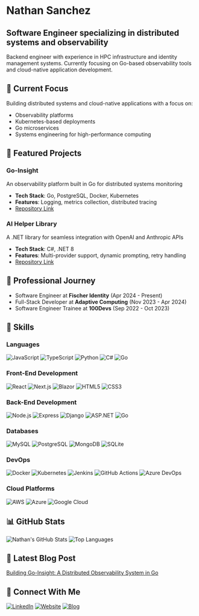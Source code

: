 # Nathan Sanchez
## Software Engineer specializing in distributed systems and observability

Backend engineer with experience in HPC infrastructure and identity management systems. Currently focusing on Go-based observability tools and cloud-native application development.

## 🔭 Current Focus

Building distributed systems and cloud-native applications with a focus on:
- Observability platforms
- Kubernetes-based deployments
- Go microservices
- Systems engineering for high-performance computing

## 📂 Featured Projects

### Go-Insight
An observability platform built in Go for distributed systems monitoring
- **Tech Stack**: Go, PostgreSQL, Docker, Kubernetes
- **Features**: Logging, metrics collection, distributed tracing
- [Repository Link](https://github.com/NathanSanchezDev/go-insight)

### AI Helper Library
A .NET library for seamless integration with OpenAI and Anthropic APIs
- **Tech Stack**: C#, .NET 8
- **Features**: Multi-provider support, dynamic prompting, retry handling
- [Repository Link](https://github.com/NathanSanchezDev/ai-helper-library)

## 💼 Professional Journey

- Software Engineer at **Fischer Identity** (Apr 2024 - Present)
- Full-Stack Developer at **Adaptive Computing** (Nov 2023 - Apr 2024)
- Software Engineer Trainee at **100Devs** (Sep 2022 - Oct 2023)

## 🚀 Skills

### Languages
![JavaScript](https://img.shields.io/badge/-JavaScript-F7DF1E?style=flat-square&logo=javascript&logoColor=black)
![TypeScript](https://img.shields.io/badge/-TypeScript-007ACC?style=flat-square&logo=typescript&logoColor=white)
![Python](https://img.shields.io/badge/-Python-3776AB?style=flat-square&logo=python&logoColor=white)
![C#](https://img.shields.io/badge/-C%23-239120?style=flat-square&logo=c-sharp&logoColor=white)
![Go](https://img.shields.io/badge/-Go-00ADD8?style=flat-square&logo=go&logoColor=white)

### Front-End Development
![React](https://img.shields.io/badge/-React-61DAFB?style=flat-square&logo=react&logoColor=black)
![Next.js](https://img.shields.io/badge/-Next.js-000000?style=flat-square&logo=next-dot-js&logoColor=white)
![Blazor](https://img.shields.io/badge/-Blazor-512BD4?style=flat-square&logo=blazor&logoColor=white)
![HTML5](https://img.shields.io/badge/-HTML5-E34F26?style=flat-square&logo=html5&logoColor=white)
![CSS3](https://img.shields.io/badge/-CSS3-1572B6?style=flat-square&logo=css3&logoColor=white)

### Back-End Development
![Node.js](https://img.shields.io/badge/-Node.js-339933?style=flat-square&logo=node-dot-js&logoColor=white)
![Express](https://img.shields.io/badge/-Express-000000?style=flat-square&logo=express&logoColor=white)
![Django](https://img.shields.io/badge/-Django-092E20?style=flat-square&logo=django&logoColor=white)
![ASP.NET](https://img.shields.io/badge/-ASP.NET-512BD4?style=flat-square&logo=dot-net&logoColor=white)
![Go](https://img.shields.io/badge/-Go-00ADD8?style=flat-square&logo=go&logoColor=white)

### Databases
![MySQL](https://img.shields.io/badge/-MySQL-4479A1?style=flat-square&logo=mysql&logoColor=white)
![PostgreSQL](https://img.shields.io/badge/-PostgreSQL-336791?style=flat-square&logo=postgresql&logoColor=white)
![MongoDB](https://img.shields.io/badge/-MongoDB-47A248?style=flat-square&logo=mongodb&logoColor=white)
![SQLite](https://img.shields.io/badge/-SQLite-003B57?style=flat-square&logo=sqlite&logoColor=white)

### DevOps
![Docker](https://img.shields.io/badge/-Docker-2496ED?style=flat-square&logo=docker&logoColor=white)
![Kubernetes](https://img.shields.io/badge/-Kubernetes-326CE5?style=flat-square&logo=kubernetes&logoColor=white)
![Jenkins](https://img.shields.io/badge/-Jenkins-D24939?style=flat-square&logo=jenkins&logoColor=white)
![GitHub Actions](https://img.shields.io/badge/-GitHub%20Actions-2088FF?style=flat-square&logo=github-actions&logoColor=white)
![Azure DevOps](https://img.shields.io/badge/-Azure%20DevOps-0078D7?style=flat-square&logo=azure-devops&logoColor=white)

### Cloud Platforms
![AWS](https://img.shields.io/badge/-AWS-232F3E?style=flat-square&logo=amazon-aws&logoColor=white)
![Azure](https://img.shields.io/badge/-Azure-0078D4?style=flat-square&logo=microsoft-azure&logoColor=white)
![Google Cloud](https://img.shields.io/badge/-Google%20Cloud-4285F4?style=flat-square&logo=google-cloud&logoColor=white)

## 📊 GitHub Stats

![Nathan's GitHub Stats](https://github-readme-stats.vercel.app/api?username=NathanSanchezDev&show_icons=true&theme=radical)
![Top Languages](https://github-readme-stats.vercel.app/api/top-langs/?username=NathanSanchezDev&layout=compact&theme=radical)

## 📝 Latest Blog Post

[Building Go-Insight: A Distributed Observability System in Go](https://www.nathanswe.com/blog/building-go-insight)

## 🔗 Connect With Me

[![LinkedIn](https://img.shields.io/badge/-LinkedIn-0077B5?style=flat-square&logo=linkedin&logoColor=white)](https://www.linkedin.com/in/your-profile/)
[![Website](https://img.shields.io/badge/-Website-FF4088?style=flat-square&logo=hugo&logoColor=white)](https://www.nathanswe.com)
[![Blog](https://img.shields.io/badge/-Blog-FFA500?style=flat-square&logo=rss&logoColor=white)](https://www.nathanswe.com/blog)
